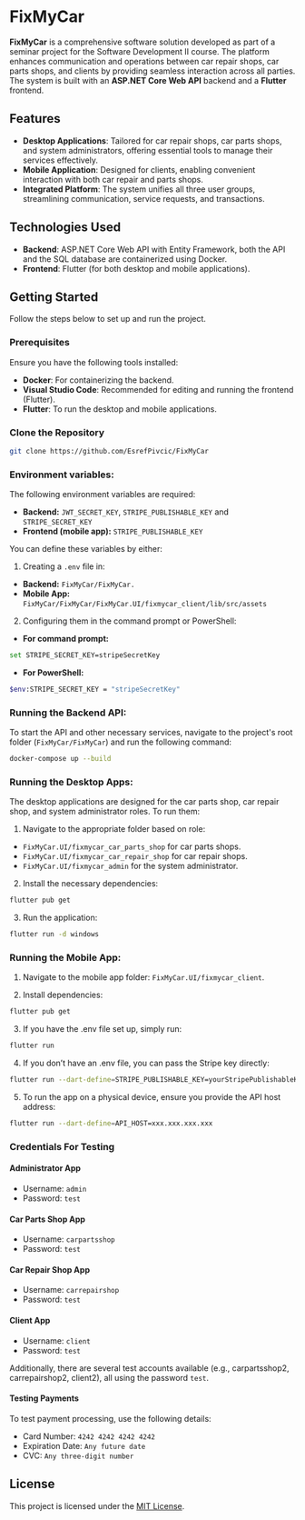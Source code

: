 # FixMyCar

**FixMyCar** is a comprehensive software solution developed as part of a seminar project for the Software Development II course. The platform enhances communication and operations between car repair shops, car parts shops, and clients by providing seamless interaction across all parties. The system is built with an **ASP.NET Core Web API** backend and a **Flutter** frontend.

## Features

- **Desktop Applications**: Tailored for car repair shops, car parts shops, and system administrators, offering essential tools to manage their services effectively.
- **Mobile Application**: Designed for clients, enabling convenient interaction with both car repair and parts shops.
- **Integrated Platform**: The system unifies all three user groups, streamlining communication, service requests, and transactions.

## Technologies Used

- **Backend**: ASP.NET Core Web API with Entity Framework, both the API and the SQL database are containerized using Docker.
- **Frontend**: Flutter (for both desktop and mobile applications).

## Getting Started

Follow the steps below to set up and run the project.

### Prerequisites

Ensure you have the following tools installed:
- **Docker**: For containerizing the backend.
- **Visual Studio Code**: Recommended for editing and running the frontend (Flutter).
- **Flutter**: To run the desktop and mobile applications.

### Clone the Repository

```bash
git clone https://github.com/EsrefPivcic/FixMyCar
```

### Environment variables:

The following environment variables are required:

- **Backend:** ```JWT_SECRET_KEY```, ```STRIPE_PUBLISHABLE_KEY``` and ```STRIPE_SECRET_KEY```
- **Frontend (mobile app):** ```STRIPE_PUBLISHABLE_KEY```

You can define these variables by either:

1. Creating a ```.env``` file in:

- **Backend:** ```FixMyCar/FixMyCar.```
- **Mobile App:** ```FixMyCar/FixMyCar/FixMyCar.UI/fixmycar_client/lib/src/assets```

2. Configuring them in the command prompt or PowerShell:

- **For command prompt:**

```bash
set STRIPE_SECRET_KEY=stripeSecretKey
```

- **For PowerShell:**

```bash
$env:STRIPE_SECRET_KEY = "stripeSecretKey"
```

### Running the Backend API:

To start the API and other necessary services, navigate to the project's root folder (```FixMyCar/FixMyCar```) and run the following command:

```bash
docker-compose up --build
```

### Running the Desktop Apps:

The desktop applications are designed for the car parts shop, car repair shop, and system administrator roles. To run them:

1. Navigate to the appropriate folder based on role:

- ```FixMyCar.UI/fixmycar_car_parts_shop``` for car parts shops.
- ```FixMyCar.UI/fixmycar_car_repair_shop``` for car repair shops.
- ```FixMyCar.UI/fixmycar_admin``` for the system administrator.

2. Install the necessary dependencies:

```bash
flutter pub get
```

3. Run the application:

```bash
flutter run -d windows
```

### Running the Mobile App:

1. Navigate to the mobile app folder: ```FixMyCar.UI/fixmycar_client```.

2. Install dependencies:

```bash
flutter pub get
```

3. If you have the .env file set up, simply run:

```bash
flutter run
```

4. If you don’t have an .env file, you can pass the Stripe key directly:

```bash
flutter run --dart-define=STRIPE_PUBLISHABLE_KEY=yourStripePublishableKey
```

5. To run the app on a physical device, ensure you provide the API host address:

```bash
flutter run --dart-define=API_HOST=xxx.xxx.xxx.xxx
```

### Credentials For Testing

#### Administrator App

- Username: ```admin```
- Password: ```test```

#### Car Parts Shop App

- Username: ```carpartsshop```
- Password: ```test```

#### Car Repair Shop App

- Username: ```carrepairshop```
- Password: ```test```

#### Client App

- Username: ```client```
- Password: ```test```

Additionally, there are several test accounts available (e.g., carpartsshop2, carrepairshop2, client2), all using the password ```test```.

#### Testing Payments

To test payment processing, use the following details:

- Card Number: ```4242 4242 4242 4242```
- Expiration Date: ```Any future date```
- CVC: ```Any three-digit number```

## License

This project is licensed under the [MIT License](LICENSE).

